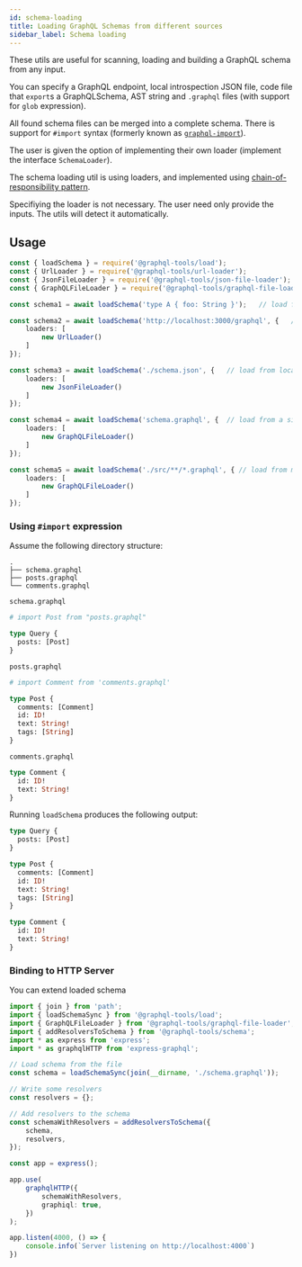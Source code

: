 ```yaml
---
id: schema-loading
title: Loading GraphQL Schemas from different sources
sidebar_label: Schema loading
---
```


These utils are useful for scanning, loading and building a GraphQL schema from any input.

You can specify a GraphQL endpoint, local introspection JSON file, code file that `export`s a GraphQLSchema, AST string and `.graphql` files (with support for `glob` expression).

All found schema files can be merged into a complete schema. There is support for `#import` syntax (formerly known as [`graphql-import`](https://github.com/ardatan/graphql-import)).

The user is given the option of implementing their own loader (implement the interface `SchemaLoader`).

The schema loading util is using loaders, and implemented using [chain-of-responsibility pattern](https://en.wikipedia.org/wiki/Chain-of-responsibility_pattern).

Specifiying the loader is not necessary. The user need only provide the inputs. The utils will detect it automatically.

## Usage

```ts
const { loadSchema } = require('@graphql-tools/load');
const { UrlLoader } = require('@graphql-tools/url-loader');
const { JsonFileLoader } = require('@graphql-tools/json-file-loader');
const { GraphQLFileLoader } = require('@graphql-tools/graphql-file-loader');

const schema1 = await loadSchema('type A { foo: String }');   // load from string w/ no loaders

const schema2 = await loadSchema('http://localhost:3000/graphql', {   // load from endpoint
    loaders: [
        new UrlLoader()
    ]
});

const schema3 = await loadSchema('./schema.json', {   // load from local json file
    loaders: [
        new JsonFileLoader()
    ]
});

const schema4 = await loadSchema('schema.graphql', {  // load from a single schema file
    loaders: [
        new GraphQLFileLoader()
    ]
});

const schema5 = await loadSchema('./src/**/*.graphql', { // load from multiple files using glob
    loaders: [
        new GraphQLFileLoader()
    ]
});
```

### Using `#import` expression

Assume the following directory structure:

```
.
├── schema.graphql
├── posts.graphql
└── comments.graphql
```

`schema.graphql`

```graphql
# import Post from "posts.graphql"

type Query {
  posts: [Post]
}
```

`posts.graphql`

```graphql
# import Comment from 'comments.graphql'

type Post {
  comments: [Comment]
  id: ID!
  text: String!
  tags: [String]
}
```

`comments.graphql`

```graphql
type Comment {
  id: ID!
  text: String!
}
```

Running `loadSchema` produces the following output:

```graphql
type Query {
  posts: [Post]
}

type Post {
  comments: [Comment]
  id: ID!
  text: String!
  tags: [String]
}

type Comment {
  id: ID!
  text: String!
}
```
### Binding to HTTP Server

You can extend loaded schema

```ts
import { join } from 'path';
import { loadSchemaSync } from '@graphql-tools/load';
import { GraphQLFileLoader } from '@graphql-tools/graphql-file-loader';
import { addResolversToSchema } from '@graphql-tools/schema';
import * as express from 'express';
import * as graphqlHTTP from 'express-graphql';

// Load schema from the file
const schema = loadSchemaSync(join(__dirname, './schema.graphql'));

// Write some resolvers
const resolvers = {};

// Add resolvers to the schema
const schemaWithResolvers = addResolversToSchema({
    schema,
    resolvers,
});

const app = express();

app.use(
    graphqlHTTP({
        schemaWithResolvers,
        graphiql: true,
    })
);

app.listen(4000, () => {
    console.info(`Server listening on http://localhost:4000`)
})

```
